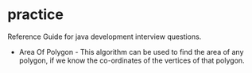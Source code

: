 # practice
Reference Guide for java development interview questions.
<ul><li>Area Of Polygon - This algorithm can be used to find the area of any polygon, if we know the co-ordinates of the vertices of that polygon.</li></ul>
